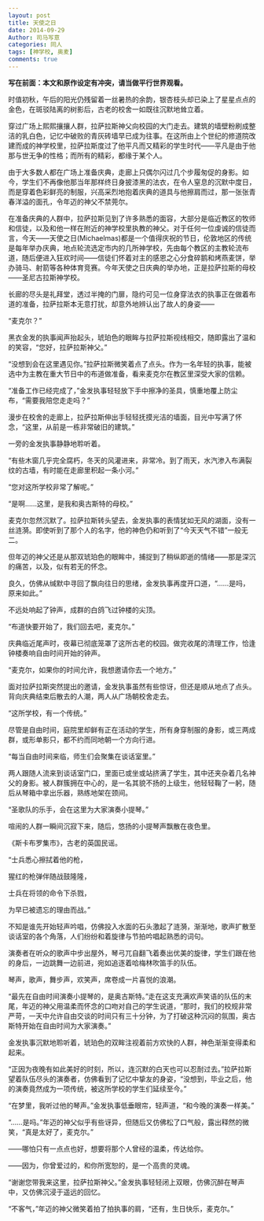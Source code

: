 ```yaml
---
layout: post
title: 天使之日
date: 2014-09-29
Author: 司马写意
categories: 同人
tags: [神学校, 奥麦]
comments: true
---
```


**写在前面：本文和原作设定有冲突，请当做平行世界观看。**



时值初秋，午后的阳光仍残留着一丝暑热的余韵，银杏枝头却已染上了星星点点的金色，在斑驳陆离的树影后，古老的校舍一如既往沉默地耸立着。

穿过广场上熙熙攘攘人群，拉萨拉斯神父向校园的大门走去。建筑的墙壁粉刷成整洁的乳白色，记忆中破败的青灰砖墙早已成为往事。在这所由上个世纪的修道院改建而成的神学校里，拉萨拉斯度过了他平凡而又精彩的学生时代——平凡是由于他那与世无争的性格；而所有的精彩，都缘于某个人。

由于大多数人都在广场上准备庆典，走廊上只偶尔闪过几个步履匆促的身影。如今，学生们不再像他那当年那样终日身披漆黑的法衣，在令人窒息的沉默中度日，而是穿着色彩鲜亮的制服，兴高采烈地抱着庆典的道具与他擦肩而过，那一张张青春洋溢的面孔，令年迈的神父不禁莞尔。

在准备庆典的人群中，拉萨拉斯见到了许多熟悉的面容，大部分是临近教区的牧师和信徒，以及和他一样在附近的神学校里执教的神父。对于任何一位虔诚的信徒而言，今天——天使之日(Michaelmas)都是一个值得庆祝的节日，伦敦地区的传统是每年举办庆典，地点轮流选定市内的几所神学校，先由每个教区的主教轮流布道，随后便进入狂欢时间——信徒们怀着对主的感恩之心分食碎鹅和烤燕麦饼，举办骑马、射箭等各种体育竞赛。今年天使之日庆典的举办地，正是拉萨拉斯的母校——圣尼古拉斯神学校。

长廊的尽头是礼拜堂，透过半掩的门扉，隐约可见一位身穿法衣的执事正在做着布道的准备，拉萨拉斯本无意打扰，却意外地辨认出了故人的身姿——

“麦克尔？”

黑衣金发的执事闻声抬起头，琥珀色的眼眸与拉萨拉斯视线相交，随即露出了温和的笑容，“您好，拉萨拉斯神父。”

“没想到会在这里遇见你。”拉萨拉斯微笑着点了点头。作为一名年轻的执事，能被选中为主教在重大节日中的布道做准备，看来麦克尔在教区里深受大家的信赖。

“准备工作已经完成了，”金发执事轻轻放下手中擦净的圣具，慎重地覆上防尘布，“需要我陪您走走吗？”

漫步在校舍的走廊上，拉萨拉斯伸出手轻轻抚摸光洁的墙面，目光中写满了怀念，“这里，从前是一栋非常破旧的建筑。”

一旁的金发执事静静地聆听着。

“有些木窗几乎完全腐朽，冬天的风灌进来，非常冷。到了雨天，水汽渗入布满裂纹的古墙，有时能在走廊里积起一条小河。”

“您对这所学校非常了解呢。”

“是啊……这里，是我和奥古斯特的母校。”

麦克尔忽然沉默了。拉萨拉斯转头望去，金发执事的表情犹如无风的湖面，没有一丝涟漪。即使听到了那个人的名字，他的神色仍和听到了“今天天气不错”一般无二。

但年迈的神父还是从那双琥珀色的眼眸中，捕捉到了稍纵即逝的情绪——那是深沉的痛苦，以及，似有若无的怀念。

良久，仿佛从缄默中寻回了飘向往日的思绪，金发执事再度开口道，“……是吗，原来如此。”

不远处响起了钟声，成群的白鸽飞过钟楼的尖顶。

“布道快要开始了，我们回去吧，麦克尔。”

庆典临近尾声时，夜幕已彻底笼罩了这所古老的校园。做完收尾的清理工作，恰逢钟楼奏响自由时间开始的钟声。

“麦克尔，如果你的时间允许，我想邀请你去一个地方。”

面对拉萨拉斯突然提出的邀请，金发执事虽然有些惊讶，但还是顺从地点了点头。背向庆典结束后散去的人潮，两人从广场朝校舍走去。

“这所学校，有一个传统。”

尽管是自由时间，庭院里却鲜有正在活动的学生，所有身穿制服的身影，或三两成群，或形单影只，都不约而同地朝一个方向行进。

“每当自由时间来临，师生们会聚集在谈话室里。”

两人跟随人流来到谈话室门口，里面已或坐或站挤满了学生，其中还夹杂着几名神父的身影。被人群簇拥在中心的，是一名其貌不扬的上级生，他轻轻鞠了一躬，随后从琴箱中拿出乐器，熟练地架在颈间。

“圣歌队的乐手，会在这里为大家演奏小提琴。”

喧闹的人群一瞬间沉寂下来，随后，悠扬的小提琴声飘散在夜色里。

《斯卡布罗集市》，古老的英国民谣。

“士兵悉心擦拭着他的枪，

猩红的枪弹伴随战鼓隆隆，

士兵在将领的命令下杀戮，

为早已被遗忘的理由而战。”

不知是谁先开始轻声吟唱，仿佛投入水面的石头激起了涟漪，渐渐地，歌声扩散至谈话室的各个角落，人们纷纷和着旋律与节拍吟唱起熟悉的词句。

演奏者在听众的歌声中步出屋外，琴弓兀自翻飞着奏出优美的旋律，学生们跟在他的身后，一边跳舞一边前进，宛如追逐着哈梅林吹笛手的队伍。

琴声，歌声，舞步声，欢笑声，席卷成一片喜悦的浪潮。

“最先在自由时间演奏小提琴的，是奥古斯特。”走在这支充满欢声笑语的队伍的末尾，年迈的神父用温柔而怀念的口吻对自己的学生说道，“那时，我们的校规非常严苛，一天中允许自由交谈的时间只有三十分钟，为了打破这种沉闷的氛围，奥古斯特开始在自由时间为大家演奏。”

金发执事沉默地聆听着，琥珀色的双眸注视着前方欢快的人群，神色渐渐变得柔和起来。

“正因为夜晚有如此美好的时刻，所以，连沉默的白天也可以忍耐过去。”拉萨拉斯望着队伍尽头的演奏者，仿佛看到了记忆中挚友的身姿，“没想到，毕业之后，他的演奏竟然成为一项传统，被这所学校的学生们延续至今。”

“在梦里，我听过他的琴声。”金发执事低垂眼帘，轻声道，“和今晚的演奏一样美。”

“……是吗。”年迈的神父似乎有些讶异，但随后又仿佛松了口气般，露出释然的微笑，“真是太好了，麦克尔。”

——哪怕只有一点点也好，想要将那个人曾经的温柔，传达给你。

——因为，你曾爱过的，和你所宽恕的，是一个高贵的灵魂。

“谢谢您带我来这里，拉萨拉斯神父。”金发执事轻轻闭上双眼，仿佛沉醉在琴声中，又仿佛沉浸于遥远的回忆。

“不客气，”年迈的神父微笑着拍了拍执事的肩，“还有，生日快乐，麦克尔。”
